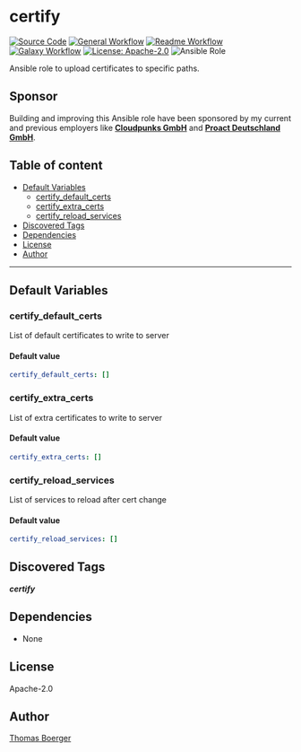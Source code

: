 # certify

[![Source Code](https://img.shields.io/badge/github-source%20code-blue?logo=github&logoColor=white)](https://github.com/rolehippie/certify) [![General Workflow](https://github.com/rolehippie/certify/actions/workflows/general.yml/badge.svg)](https://github.com/rolehippie/certify/actions/workflows/general.yml) [![Readme Workflow](https://github.com/rolehippie/certify/actions/workflows/readme.yml/badge.svg)](https://github.com/rolehippie/certify/actions/workflows/readme.yml) [![Galaxy Workflow](https://github.com/rolehippie/certify/actions/workflows/galaxy.yml/badge.svg)](https://github.com/rolehippie/certify/actions/workflows/galaxy.yml) [![License: Apache-2.0](https://img.shields.io/github/license/rolehippie/certify)](https://github.com/rolehippie/certify/blob/master/LICENSE) ![Ansible Role](https://img.shields.io/ansible/role/57624)

Ansible role to upload certificates to specific paths.

## Sponsor

Building and improving this Ansible role have been sponsored by my current and previous employers like **[Cloudpunks GmbH](https://cloudpunks.de)** and **[Proact Deutschland GmbH](https://www.proact.eu)**.

## Table of content

- [Default Variables](#default-variables)
  - [certify_default_certs](#certify_default_certs)
  - [certify_extra_certs](#certify_extra_certs)
  - [certify_reload_services](#certify_reload_services)
- [Discovered Tags](#discovered-tags)
- [Dependencies](#dependencies)
- [License](#license)
- [Author](#author)

---

## Default Variables

### certify_default_certs

List of default certificates to write to server

#### Default value

```YAML
certify_default_certs: []
```

### certify_extra_certs

List of extra certificates to write to server

#### Default value

```YAML
certify_extra_certs: []
```

### certify_reload_services

List of services to reload after cert change

#### Default value

```YAML
certify_reload_services: []
```

## Discovered Tags

**_certify_**


## Dependencies

- None

## License

Apache-2.0

## Author

[Thomas Boerger](https://github.com/tboerger)
